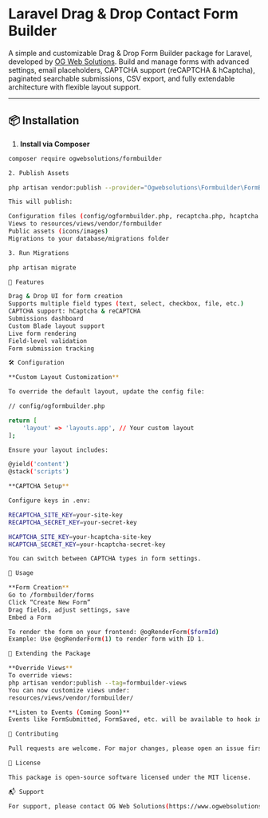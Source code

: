 # Laravel Drag & Drop Contact Form Builder

A simple and customizable Drag & Drop Form Builder package for Laravel, developed by [OG Web Solutions](https://www.ogwebsolutions.com/). Build and manage forms with advanced settings, email placeholders, CAPTCHA support (reCAPTCHA & hCaptcha), paginated searchable submissions, CSV export, and fully extendable architecture with flexible layout support.

---

## 📦 Installation

1. **Install via Composer**

```bash
composer require ogwebsolutions/formbuilder

2. Publish Assets

php artisan vendor:publish --provider="Ogwebsolutions\Formbuilder\FormBuilderServiceProvider"

This will publish:

Configuration files (config/ogformbuilder.php, recaptcha.php, hcaptcha.php)
Views to resources/views/vendor/formbuilder
Public assets (icons/images)
Migrations to your database/migrations folder

3. Run Migrations

php artisan migrate

🧩 Features

Drag & Drop UI for form creation
Supports multiple field types (text, select, checkbox, file, etc.)
CAPTCHA support: hCaptcha & reCAPTCHA
Submissions dashboard
Custom Blade layout support
Live form rendering
Field-level validation
Form submission tracking

🛠 Configuration

**Custom Layout Customization**

To override the default layout, update the config file:

// config/ogformbuilder.php

return [
    'layout' => 'layouts.app', // Your custom layout
];

Ensure your layout includes:

@yield('content')
@stack('scripts')

**CAPTCHA Setup**

Configure keys in .env:

RECAPTCHA_SITE_KEY=your-site-key
RECAPTCHA_SECRET_KEY=your-secret-key

HCAPTCHA_SITE_KEY=your-hcaptcha-site-key
HCAPTCHA_SECRET_KEY=your-hcaptcha-secret-key

You can switch between CAPTCHA types in form settings.

🚀 Usage

**Form Creation**
Go to /formbuilder/forms
Click “Create New Form”
Drag fields, adjust settings, save
Embed a Form

To render the form on your frontend: @ogRenderForm($formId)
Example: Use @ogRenderForm(1) to render form with ID 1.

🧱 Extending the Package

**Override Views**
To override views:
php artisan vendor:publish --tag=formbuilder-views
You can now customize views under:
resources/views/vendor/formbuilder/

**Listen to Events (Coming Soon)**
Events like FormSubmitted, FormSaved, etc. will be available to hook into.

🤝 Contributing

Pull requests are welcome. For major changes, please open an issue first.

🧾 License

This package is open-source software licensed under the MIT license.

📬 Support

For support, please contact OG Web Solutions(https://www.ogwebsolutions.com/contact-us/) or email info@ogwebsolutions.com


